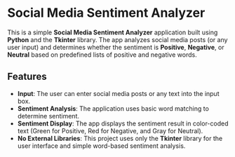 # Social Media Sentiment Analyzer

This is a simple **Social Media Sentiment Analyzer** application built using **Python** and the **Tkinter** library. The app analyzes social media posts (or any user input) and determines whether the sentiment is **Positive**, **Negative**, or **Neutral** based on predefined lists of positive and negative words.

## Features

- **Input**: The user can enter social media posts or any text into the input box.
- **Sentiment Analysis**: The application uses basic word matching to determine sentiment.
- **Sentiment Display**: The app displays the sentiment result in color-coded text (Green for Positive, Red for Negative, and Gray for Neutral).
- **No External Libraries**: This project uses only the **Tkinter** library for the user interface and simple word-based sentiment analysis.
